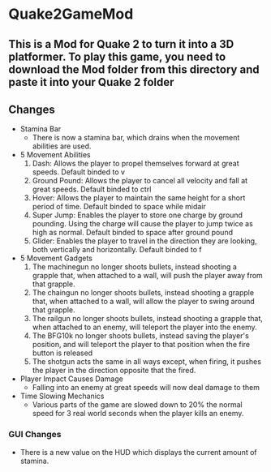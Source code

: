# Quake2GameMod
## This is a Mod for Quake 2 to turn it into a 3D platformer. To play this game, you need to download the Mod folder from this directory and paste it into your Quake 2 folder

## Changes
* Stamina Bar
  -  There is now a stamina bar, which drains when the movement abilities are used.
* 5 Movement Abilities
  1. 	Dash: Allows the player to propel themselves forward at great speeds. Default binded to v
  1.	Ground Pound: Allows the player to cancel all velocity and fall at great speeds. Default binded to ctrl
  1.	Hover: Allows the player to maintain the same height for a short period of time. Default binded to space while midair
  1.	Super Jump: Enables the player to store one charge by ground pounding. Using the charge will cause the player to jump twice as high as normal. Default binded to space after ground pound
  1.	Glider: Enables the player to travel in the direction they are looking, both vertically and horizontally. Default binded to f
* 5 Movement Gadgets
  1.  The machinegun no longer shoots bullets, instead shooting a grapple that, when attached to a wall, will push the player away from that grapple.
  1.  The chaingun no longer shoots bullets, instead shooting a grapple that, when attached to a wall, will allow the player to swing around that grapple.
  1.  The railgun no longer shoots bullets, instead shooting a grapple that, when attached to an enemy, will teleport the player into the enemy.
  1.  The BFG10k no longer shoots bullets, instead saving the player's position, and will teleport the player to that position when the fire button is released
  1.  The shotgun acts the same in all ways except, when firing, it pushes the player in the direction opposite that the fired.
* Player Impact Causes Damage
  -  Falling into an enemy at great speeds will now deal damage to them
* Time Slowing Mechanics
  -  Various parts of the game are slowed down to 20% the normal speed for 3 real world seconds when the player kills an enemy.
 
 ### GUI Changes
 - There is a new value on the HUD which displays the current amount of stamina.

